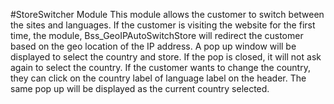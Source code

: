 #StoreSwitcher Module
This module allows the customer to switch between the sites and languages.
If the customer is visiting the website for the first time, the module, Bss_GeoIPAutoSwitchStore will redirect the customer based on
the geo location of the IP address.
A pop up window will be displayed to select the country and store. If the pop is closed, it will not ask again to select the country.
If the customer wants to change the country, they can click on the country label of language label on the header.
The same pop up will be displayed as the current country selected.
